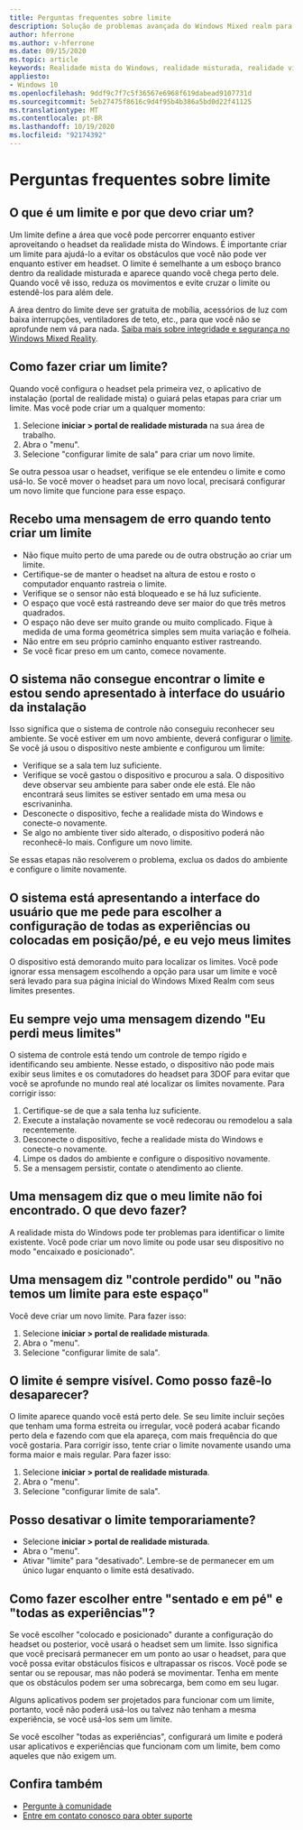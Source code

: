 ```yaml
---
title: Perguntas frequentes sobre limite
description: Solução de problemas avançada do Windows Mixed realm para perguntas sobre limites que vão além da nossa documentação de suporte de consumidor padrão.
author: hferrone
ms.author: v-hferrone
ms.date: 09/15/2020
ms.topic: article
keywords: Realidade mista do Windows, realidade misturada, realidade virtual, VR, Sr, solução de problemas, erros, ajuda, suporte, limite
appliesto:
- Windows 10
ms.openlocfilehash: 9ddf9c7f7c5f36567e6968f619dabead9107731d
ms.sourcegitcommit: 5eb27475f8616c9d4f95b4b386a5bd0d22f41125
ms.translationtype: MT
ms.contentlocale: pt-BR
ms.lasthandoff: 10/19/2020
ms.locfileid: "92174392"
---
```

# <a name="boundary-faqs"></a>Perguntas frequentes sobre limite

## <a name="whats-a-boundary-and-why-should-i-create-one"></a>O que é um limite e por que devo criar um?

Um limite define a área que você pode percorrer enquanto estiver aproveitando o headset da realidade mista do Windows. É importante criar um limite para ajudá-lo a evitar os obstáculos que você não pode ver enquanto estiver em headset. O limite é semelhante a um esboço branco dentro da realidade misturada e aparece quando você chega perto dele. Quando você vê isso, reduza os movimentos e evite cruzar o limite ou estendê-los para além dele.

A área dentro do limite deve ser gratuita de mobília, acessórios de luz com baixa interrupções, ventiladores de teto, etc., para que você não se aprofunde nem vá para nada. [Saiba mais sobre integridade e segurança no Windows Mixed Reality](wmr-health-safety-comfort.md).

## <a name="how-do-i-create-a-boundary"></a>Como fazer criar um limite?

Quando você configura o headset pela primeira vez, o aplicativo de instalação (portal de realidade mista) o guiará pelas etapas para criar um limite. Mas você pode criar um a qualquer momento:

1. Selecione **iniciar > portal de realidade misturada** na sua área de trabalho.
2. Abra o "menu".
3. Selecione "configurar limite de sala" para criar um novo limite.

Se outra pessoa usar o headset, verifique se ele entendeu o limite e como usá-lo. Se você mover o headset para um novo local, precisará configurar um novo limite que funcione para esse espaço.

## <a name="i-get-an-error-message-when-i-try-to-create-a-boundary"></a>Recebo uma mensagem de erro quando tento criar um limite

* Não fique muito perto de uma parede ou de outra obstrução ao criar um limite.
* Certifique-se de manter o headset na altura de estou e rosto o computador enquanto rastreia o limite.
* Verifique se o sensor não está bloqueado e se há luz suficiente.
* O espaço que você está rastreando deve ser maior do que três metros quadrados.
* O espaço não deve ser muito grande ou muito complicado. Fique à medida de uma forma geométrica simples sem muita variação e folheia.
* Não entre em seu próprio caminho enquanto estiver rastreando.
* Se você ficar preso em um canto, comece novamente.

## <a name="the-system-cannot-find-the-boundary-and-im-being-presented-with-setup-ui"></a>O sistema não consegue encontrar o limite e estou sendo apresentado à interface do usuário da instalação

Isso significa que o sistema de controle não conseguiu reconhecer seu ambiente. Se você estiver em um novo ambiente, deverá configurar o [limite](set-up-windows-mixed-reality.md#set-up-your-room-boundary).
Se você já usou o dispositivo neste ambiente e configurou um limite:

* Verifique se a sala tem luz suficiente.
* Verifique se você gastou o dispositivo e procurou a sala. O dispositivo deve observar seu ambiente para saber onde ele está. Ele não encontrará seus limites se estiver sentado em uma mesa ou escrivaninha.
* Desconecte o dispositivo, feche a realidade mista do Windows e conecte-o novamente.
* Se algo no ambiente tiver sido alterado, o dispositivo poderá não reconhecê-lo mais. Configure um novo limite.

Se essas etapas não resolverem o problema, exclua os dados do ambiente e configure o limite novamente.

## <a name="the-system-is-presenting-me-with-ui-that-asks-me-to-choose-setup-for-all-experiences-or-seatedstanding-and-i-see-my-bounds"></a>O sistema está apresentando a interface do usuário que me pede para escolher a configuração de todas as experiências ou colocadas em posição/pé, e eu vejo meus limites

O dispositivo está demorando muito para localizar os limites. Você pode ignorar essa mensagem escolhendo a opção para usar um limite e você será levado para sua página inicial do Windows Mixed Realm com seus limites presentes.

## <a name="i-often-see-a-message-saying-ive-lost-my-bounds"></a>Eu sempre vejo uma mensagem dizendo "Eu perdi meus limites"

O sistema de controle está tendo um controle de tempo rígido e identificando seu ambiente. Nesse estado, o dispositivo não pode mais exibir seus limites e os comutadores do headset para 3DOF para evitar que você se aprofunde no mundo real até localizar os limites novamente. Para corrigir isso:

1. Certifique-se de que a sala tenha luz suficiente.
2. Execute a instalação novamente se você redecorau ou remodelou a sala recentemente.
3. Desconecte o dispositivo, feche a realidade mista do Windows e conecte-o novamente.
4. Limpe os dados do ambiente e configure o dispositivo novamente.
5. Se a mensagem persistir, contate o atendimento ao cliente.

## <a name="a-message-says-my-boundary-cant-be-found-what-should-i-do"></a>Uma mensagem diz que o meu limite não foi encontrado. O que devo fazer?

A realidade mista do Windows pode ter problemas para identificar o limite existente. Você pode criar um novo limite ou pode usar seu dispositivo no modo "encaixado e posicionado".

## <a name="a-message-says-lost-tracking-or-we-dont-have-a-boundary-for-this-space"></a>Uma mensagem diz "controle perdido" ou "não temos um limite para este espaço"

Você deve criar um novo limite. Para fazer isso:

1. Selecione **iniciar > portal de realidade misturada**.
2. Abra o "menu".
3. Selecione "configurar limite de sala".

## <a name="the-boundary-is-always-visible-how-can-i-make-it-go-away"></a>O limite é sempre visível. Como posso fazê-lo desaparecer?

O limite aparece quando você está perto dele. Se seu limite incluir seções que tenham uma forma estreita ou irregular, você poderá acabar ficando perto dela e fazendo com que ela apareça, com mais frequência do que você gostaria. Para corrigir isso, tente criar o limite novamente usando uma forma maior e mais regular. Para fazer isso:

1. Selecione **iniciar > portal de realidade misturada**.
2. Abra o "menu".
3. Selecione "configurar limite de sala".

## <a name="can-i-turn-off-the-boundary-temporarily"></a>Posso desativar o limite temporariamente?

* Selecione **iniciar > portal de realidade misturada**.
* Abra o "menu".
* Ativar "limite" para "desativado". Lembre-se de permanecer em um único lugar enquanto o limite está desativado.

## <a name="how-do-i-choose-between-seated-and-standing-and-all-experiences"></a>Como fazer escolher entre "sentado e em pé" e "todas as experiências"?

Se você escolher "colocado e posicionado" durante a configuração do headset ou posterior, você usará o headset sem um limite. Isso significa que você precisará permanecer em um ponto ao usar o headset, para que você possa evitar obstáculos físicos e ultrapassar os riscos. Você pode se sentar ou se repousar, mas não poderá se movimentar. Tenha em mente que os obstáculos podem ser uma sobrecarga, bem como em seu lugar.

Alguns aplicativos podem ser projetados para funcionar com um limite, portanto, você não poderá usá-los ou talvez não tenham a mesma experiência, se você usá-los sem um limite.

Se você escolher "todas as experiências", configurará um limite e poderá usar aplicativos e experiências que funcionam com um limite, bem como aqueles que não exigem um.

## <a name="see-also"></a>Confira também

* [Pergunte à comunidade](https://answers.microsoft.com)
* [Entre em contato conosco para obter suporte](https://support.microsoft.com/contactus/)
